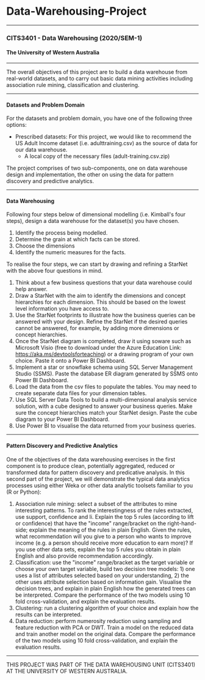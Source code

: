 # Data-Warehousing-Project

---
### CITS3401 - Data Warehousing (2020/SEM-1)
#### The University of Western Australia

---
The overall objectives of this project are to build a data warehouse from real-world datasets, and to carry out basic data mining activities including association rule mining, classification and clustering.

---
#### Datasets and Problem Domain
For the datasets and problem domain, you have one of the following three options:
- Prescribed datasets: For this project, we would like to recommend the US Adult Income dataset (i.e. adulttraining.csv) as the source of data for our data warehouse. 
  - A local copy of the necessary files (adult-training.csv.zip)
  
The project comprises of two sub-components, one on data warehouse design and implementation, the other on using the data for pattern discovery and predictive analytics.

---
#### Data Warehousing

Following four steps below of dimensional modelling (i.e. Kimball's four steps), design a data warehouse for the dataset(s) you have chosen.

1. Identify the process being modelled.
2. Determine the grain at which facts can be stored.
3. Choose the dimensions
4. Identify the numeric measures for the facts.

To realise the four steps, we can start by drawing and refining a StarNet with the above four questions in mind.

1. Think about a few business questions that your data warehouse could help answer.
2. Draw a StarNet with the aim to identify the dimensions and concept hierarchies for each dimension. This should be based on the lowest level information you have access to.
3. Use the StarNet footprints to illustrate how the business queries can be answered with your design. Refine the StarNet if the desired queries cannot be answered, for example, by adding more dimensions or concept hierarchies.
4. Once the StarNet diagram is completed, draw it using soware such as Microsoft Visio (free to download under the Azure Education Link: https://aka.ms/devtoolsforteaching) or a drawing program of your own choice. Paste it onto a Power BI Dashboard.
5. Implement a star or snowflake schema using SQL Server Management Studio (SSMS). Paste the database ER diagram generated by SSMS onto Power BI Dashboard.
6. Load the data from the csv files to populate the tables. You may need to create separate data files for your dimension tables.
7. Use SQL Server Data Tools to build a multi-dimensional analysis service solution, with a cube designed to answer your business queries. Make sure the concept hierarchies match your StarNet design. Paste the cube diagram to your Power BI Dashboard.
8. Use Power BI to visualise the data returned from your business queries.

---
#### Pattern Discovery and Predictive Analytics
One of the objectives of the data warehousing exercises in the first component is to produce clean, potentially aggregated, reduced or transformed data for pattern discovery and predicative analysis. In this second part of the project, we will demonstrate the typical data analytics processes using either Weka or other data analytic toolsets familiar to you (R or Python):
1. Association rule mining: select a subset of the attributes to mine interesting patterns. To rank the interestingness of the rules extracted, use support, confidence and li. Explain the top 5 rules (according to lift or confidence) that have the "income" range/bracket on the right-hand-side; explain the meaning of the rules in plain English. Given the rules, what recommendation will you give to a person who wants to improve income (e.g. a person should receive more education to earn more)? If you use other data sets, explain the top 5 rules you obtain in plain English and also provide recommendation accordingly.
2. Classification: use the "income" range/bracket as the target variable or choose your own target variable, build two decision tree models: 1) one uses a list of attributes selected based on your understanding, 2) the other uses attribute selection based on information gain. Visualise the decision trees, and explain in plain English how the generated trees can be interpreted. Compare the performance of the two models using 10 fold cross-validation, and explain the evaluation results.
3. Clustering: run a clustering algorithm of your choice and explain how the results can be interpreted.
4. Data reduction: perform numerosity reduction using sampling and feature reduction with PCA or DWT. Train a model on the reduced data and train another model on the original data. Compare the performance of the two models using 10 fold cross-validation, and explain the evaluation results.

---
THIS PROJECT WAS PART OF THE DATA WAREHOUSING UNIT (CITS3401) AT THE UNIVERSITY OF WESTERN AUSTRALIA.
